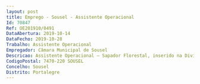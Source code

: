 ```yaml
--- 
layout: post
title: Emprego - Sousel - Assistente Operacional
Id: 70847
Ref: OE201910/0491
DataAbertura: 2019-10-14
DataFecho: 2019-10-28
Trabalho: Assistente Operacional
Empregador: Câmara Municipal de Sousel
Descricao: Assistente Operacional – Sapador Florestal, inserido na Divisão de Águas, Saneamento, Resíduos e Obras Municipais do mapa de pessoal, compreende as seguintes funções vigilância das áreas a que se encontra adstrito, de apoio ao combate aos incêndios florestais e às subsequentes operações de rescaldo  roça de matos e limpeza de povoamentos, da realização de fogos controlados, da manutenção e beneficiação da rede divisional, linhas quebra fogo e outras infra estruturas  sensibilização do público para as normas de conduta em matéria de ações de prevenção, do uso do fogo e da limpeza das florestas, nomeadamente através da sua demonstração  trabalhador especializado, com perfil e formação específica adequados ao exercício das funções de prevenção dos incêndios florestais através de ações de silvicultura preventiva 
CodigoPostal: 7470-220 SOUSEL
Concelho: Sousel
Distrito: Portalegre
--- 
```

